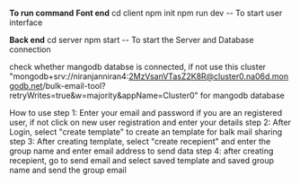 **To run command**
**Font end**
cd client
npm init
npm run dev -- To start user interface

**Back end**
cd server
npm start -- To start the Server and Database connection

check whether mangodb databse is connected, if not use this cluster "mongodb+srv://niranjanniran4:2MzVsanVTasZ2K8R@cluster0.na06d.mongodb.net/bulk-email-tool?retryWrites=true&w=majority&appName=Cluster0" for mangodb database

How to use 
step 1: Enter your email and password if you are an registered user, if not click on new user registration and enter your details
step 2: After Login, select "create template" to create an template for balk mail sharing
step 3: After creating template, select "create recepient" and enter the group name and enter email address to send data
step 4: after creating recepient, go to send email and select saved template and saved group name and send the group email
